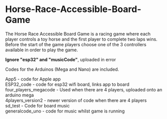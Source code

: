 # Horse-Race-Accessible-Board-Game
The Horse Race Accessible Board Game is a racing game where each player controls a toy horse and the first player to complete two laps wins. Before the start of the game players choose one of the 3 controllers available in order to play the game.

**Ignore "esp32" and "musicCode"**, uploaded in error

Codes for the Arduinos (Mega and Nano) are included.

App5 - code for Apple app <br>
ESP32_code - code for esp32 wifi board, links app to board <br>
four_players_megacode - Used when there are 4 players, uploaded onto an arduino mega <br>
4players_version2 - newer version of code when there are 4 players <br>
sd_test - Code for board music <br>
generalcode_uno - code for music whilst game is running <br>
